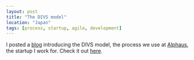 ```yaml
---
layout: post
title: "The DIVS model"
location: "Japan"
tags: [process, startup, agile, development]
---
```


I posted a [blog](https://labs.alphaus.cloud/blog/2024/05/13/the-divs-model/) introducing the DIVS model, the process we use at [Alphaus](https://www.alphaus.cloud/), the startup I work for. Check it out [here](https://labs.alphaus.cloud/blog/2024/05/13/the-divs-model/).
